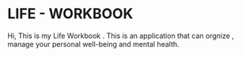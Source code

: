 # LIFE - WORKBOOK
 Hi, This is my Life Workbook . This is an application that can orgnize , manage your personal well-being and mental health. 
